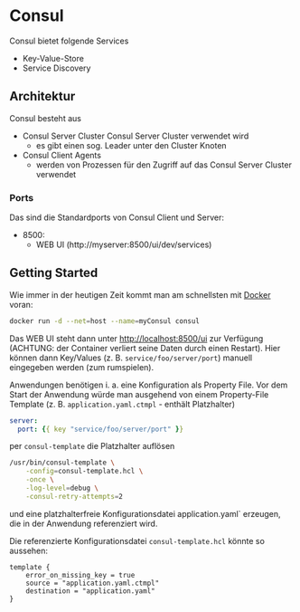 # Consul

Consul bietet folgende Services

* Key-Value-Store
* Service Discovery

## Architektur

Consul besteht aus

* Consul Server Cluster
  Consul Server Cluster verwendet wird
  * es gibt einen sog. Leader unter den Cluster Knoten
* Consul Client Agents
  * werden von Prozessen für den Zugriff auf das Consul Server Cluster verwendet

### Ports

Das sind die Standardports von Consul Client und Server:

* 8500:
  * WEB UI (http://myserver:8500/ui/dev/services)

## Getting Started

Wie immer in der heutigen Zeit kommt man am schnellsten mit [Docker](docker.md) voran:

```bash
docker run -d --net=host --name=myConsul consul
```

Das WEB UI steht dann unter [http://localhost:8500/ui](http://localhost:8500/ui) zur Verfügung (ACHTUNG: der Container verliert seine Daten durch einen Restart). Hier können dann Key/Values (z. B. `service/foo/server/port`) manuell eingegeben werden (zum rumspielen).

Anwendungen benötigen i. a. eine Konfiguration als Property File. Vor dem Start der Anwendung würde man ausgehend von einem Property-File Template (z. B. `application.yaml.ctmpl` - enthält Platzhalter)

```yml
server:
  port: {{ key "service/foo/server/port" }}
```

 per `consul-template` die Platzhalter auflösen

```bash
/usr/bin/consul-template \
    -config=consul-template.hcl \
    -once \
    -log-level=debug \
    -consul-retry-attempts=2
```

und eine platzhalterfreie Konfigurationsdatei application.yaml` erzeugen, die in der Anwendung referenziert wird.

Die referenzierte Konfigurationsdatei `consul-template.hcl` könnte so aussehen:

```
template {
    error_on_missing_key = true
    source = "application.yaml.ctmpl"
    destination = "application.yaml"
}
```

